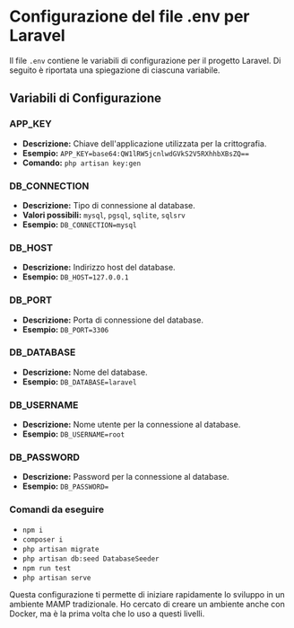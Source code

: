 # Configurazione del file .env per Laravel

Il file `.env` contiene le variabili di configurazione per il progetto Laravel. Di seguito è riportata una spiegazione di ciascuna variabile.

## Variabili di Configurazione

### APP_KEY

-   **Descrizione:** Chiave dell'applicazione utilizzata per la crittografia.
-   **Esempio:** `APP_KEY=base64:QW1lRW5jcnlwdGVkS2V5RXhhbXBsZQ==`
-   **Comando:** `php artisan key:gen`

### DB_CONNECTION

-   **Descrizione:** Tipo di connessione al database.
-   **Valori possibili:** `mysql`, `pgsql`, `sqlite`, `sqlsrv`
-   **Esempio:** `DB_CONNECTION=mysql`

### DB_HOST

-   **Descrizione:** Indirizzo host del database.
-   **Esempio:** `DB_HOST=127.0.0.1`

### DB_PORT

-   **Descrizione:** Porta di connessione del database.
-   **Esempio:** `DB_PORT=3306`

### DB_DATABASE

-   **Descrizione:** Nome del database.
-   **Esempio:** `DB_DATABASE=laravel`

### DB_USERNAME

-   **Descrizione:** Nome utente per la connessione al database.
-   **Esempio:** `DB_USERNAME=root`

### DB_PASSWORD

-   **Descrizione:** Password per la connessione al database.
-   **Esempio:** `DB_PASSWORD=`

### Comandi da eseguire

-   `npm i`
-   `composer i`
-   `php artisan migrate`
-   `php artisan db:seed DatabaseSeeder`
-   `npm run test`
-   `php artisan serve`

Questa configurazione ti permette di iniziare rapidamente lo sviluppo in un ambiente MAMP tradizionale. Ho cercato di creare un ambiente anche con Docker, ma è la prima volta che lo uso a questi livelli.
